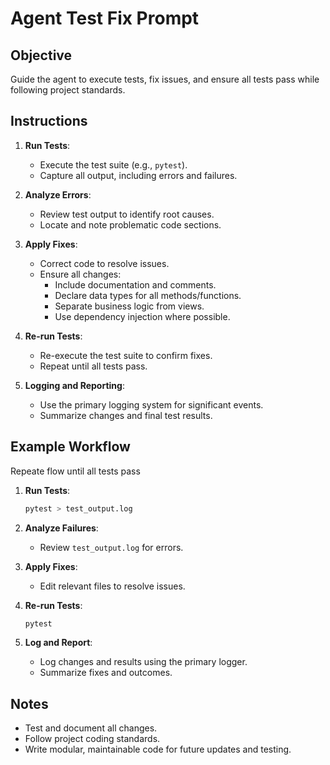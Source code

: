 # Agent Test Fix Prompt

## Objective
Guide the agent to execute tests, fix issues, and ensure all tests pass while following project standards.

## Instructions

1. **Run Tests**:
   - Execute the test suite (e.g., `pytest`).
   - Capture all output, including errors and failures.

2. **Analyze Errors**:
   - Review test output to identify root causes.
   - Locate and note problematic code sections.

3. **Apply Fixes**:
   - Correct code to resolve issues.
   - Ensure all changes:
     - Include documentation and comments.
     - Declare data types for all methods/functions.
     - Separate business logic from views.
     - Use dependency injection where possible.

4. **Re-run Tests**:
   - Re-execute the test suite to confirm fixes.
   - Repeat until all tests pass.

5. **Logging and Reporting**:
   - Use the primary logging system for significant events.
   - Summarize changes and final test results.


## Example Workflow

Repeate flow until all tests pass

1. **Run Tests**:
   ```bash
   pytest > test_output.log
   ```

2. **Analyze Failures**:
   - Review `test_output.log` for errors.

3. **Apply Fixes**:
   - Edit relevant files to resolve issues.

4. **Re-run Tests**:
   ```bash
   pytest
   ```

5. **Log and Report**:
   - Log changes and results using the primary logger.
   - Summarize fixes and outcomes.

## Notes
- Test and document all changes.
- Follow project coding standards.
- Write modular, maintainable code for future updates and testing.
